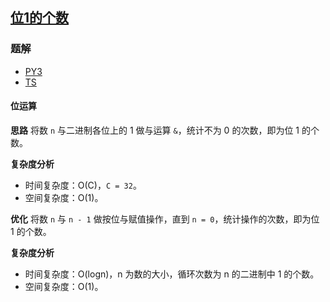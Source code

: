 ## [位1的个数](https://leetcode-cn.com/problems/number-of-1-bits/)
### 题解
+ [PY3](../../py3/256/191.py)
+ [TS](../../ts/256/191.ts)

#### 位运算
**思路**
将数 `n` 与二进制各位上的 1 做与运算 `&`，统计不为 0 的次数，即为位 1 的个数。

**复杂度分析**
+ 时间复杂度：O(C)，`C = 32`。
+ 空间复杂度：O(1)。

**优化**
将数 `n` 与 `n - 1` 做按位与赋值操作，直到 `n = 0`，统计操作的次数，即为位 1 的个数。

**复杂度分析**
+ 时间复杂度：O(logn)，n 为数的大小，循环次数为 n 的二进制中 1 的个数。
+ 空间复杂度：O(1)。
